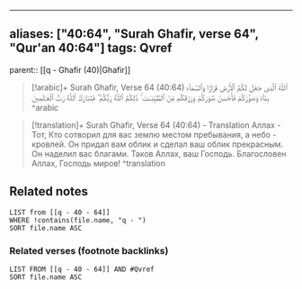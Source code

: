 
---
aliases: ["40:64", "Surah Ghafir, verse 64", "Qur'an 40:64"]
tags: Qvref
---

parent:: [[q - Ghafir (40)|Ghafir]]

> [!arabic]+ Surah Ghafir, Verse 64 (40:64)
> <span class="quran-arabic">ٱللَّهُ ٱلَّذِى جَعَلَ لَكُمُ ٱلْأَرْضَ قَرَارًا وَٱلسَّمَآءَ بِنَآءً وَصَوَّرَكُمْ فَأَحْسَنَ صُوَرَكُمْ وَرَزَقَكُم مِّنَ ٱلطَّيِّبَـٰتِ ۚ ذَٰلِكُمُ ٱللَّهُ رَبُّكُمْ ۖ فَتَبَارَكَ ٱللَّهُ رَبُّ ٱلْعَـٰلَمِينَ</span>
^arabic

> [!translation]+ Surah Ghafir, Verse 64 (40:64) - Translation
> Аллах - Тот, Кто сотворил для вас землю местом пребывания, а небо - кровлей. Он придал вам облик и сделал ваш облик прекрасным. Он наделил вас благами. Таков Аллах, ваш Господь. Благословен Аллах, Господь миров!
^translation



## Related notes
```dataview
LIST from [[q - 40 - 64]]
WHERE !contains(file.name, "q - ")
SORT file.name ASC
```

### Related verses (footnote backlinks)
```dataview
LIST FROM [[q - 40 - 64]] AND #Qvref
SORT file.name ASC
```

